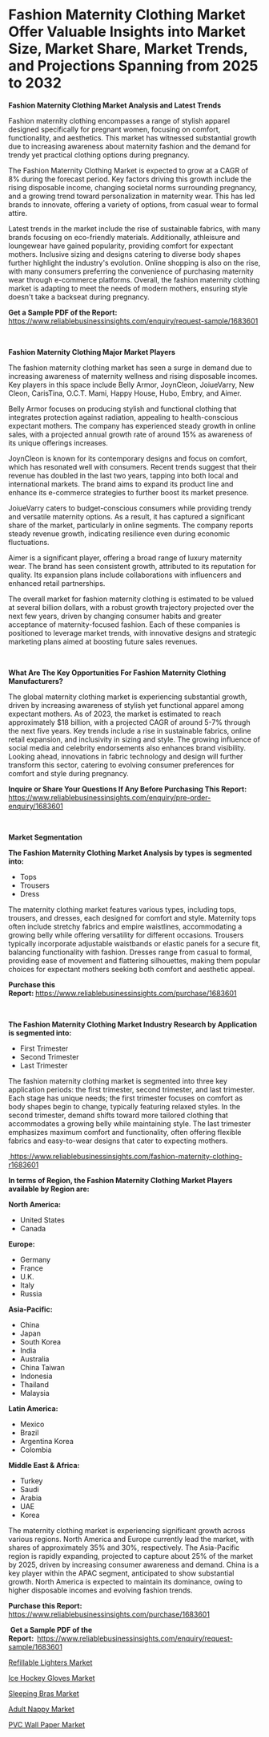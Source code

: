 <p><h1>Fashion Maternity Clothing Market Offer Valuable Insights into Market Size, Market Share, Market Trends, and Projections Spanning from 2025 to 2032</h1></p><p><strong>Fashion Maternity Clothing Market Analysis and Latest Trends</strong></p>
<p><p>Fashion maternity clothing encompasses a range of stylish apparel designed specifically for pregnant women, focusing on comfort, functionality, and aesthetics. This market has witnessed substantial growth due to increasing awareness about maternity fashion and the demand for trendy yet practical clothing options during pregnancy.</p><p>The Fashion Maternity Clothing Market is expected to grow at a CAGR of 8% during the forecast period. Key factors driving this growth include the rising disposable income, changing societal norms surrounding pregnancy, and a growing trend toward personalization in maternity wear. This has led brands to innovate, offering a variety of options, from casual wear to formal attire.</p><p>Latest trends in the market include the rise of sustainable fabrics, with many brands focusing on eco-friendly materials. Additionally, athleisure and loungewear have gained popularity, providing comfort for expectant mothers. Inclusive sizing and designs catering to diverse body shapes further highlight the industry's evolution. Online shopping is also on the rise, with many consumers preferring the convenience of purchasing maternity wear through e-commerce platforms. Overall, the fashion maternity clothing market is adapting to meet the needs of modern mothers, ensuring style doesn't take a backseat during pregnancy.</p></p>
<p><strong>Get a Sample PDF of the Report:&nbsp;</strong> <a href="https://www.reliablebusinessinsights.com/enquiry/request-sample/1683601?utm_campaign=75&utm_medium=2&utm_source=Github&utm_content=ia&utm_term=07022025&utm_id=fashion-maternity-clothing">https://www.reliablebusinessinsights.com/enquiry/request-sample/1683601</a></p>
<p>&nbsp;</p>
<p><strong>Fashion Maternity Clothing Major Market Players</strong></p>
<p><p>The fashion maternity clothing market has seen a surge in demand due to increasing awareness of maternity wellness and rising disposable incomes. Key players in this space include Belly Armor, JoynCleon, JoiueVarry, New Cleon, CarisTina, O.C.T. Mami, Happy House, Hubo, Embry, and Aimer.</p><p>Belly Armor focuses on producing stylish and functional clothing that integrates protection against radiation, appealing to health-conscious expectant mothers. The company has experienced steady growth in online sales, with a projected annual growth rate of around 15% as awareness of its unique offerings increases.</p><p>JoynCleon is known for its contemporary designs and focus on comfort, which has resonated well with consumers. Recent trends suggest that their revenue has doubled in the last two years, tapping into both local and international markets. The brand aims to expand its product line and enhance its e-commerce strategies to further boost its market presence.</p><p>JoiueVarry caters to budget-conscious consumers while providing trendy and versatile maternity options. As a result, it has captured a significant share of the market, particularly in online segments. The company reports steady revenue growth, indicating resilience even during economic fluctuations.</p><p>Aimer is a significant player, offering a broad range of luxury maternity wear. The brand has seen consistent growth, attributed to its reputation for quality. Its expansion plans include collaborations with influencers and enhanced retail partnerships.</p><p>The overall market for fashion maternity clothing is estimated to be valued at several billion dollars, with a robust growth trajectory projected over the next few years, driven by changing consumer habits and greater acceptance of maternity-focused fashion. Each of these companies is positioned to leverage market trends, with innovative designs and strategic marketing plans aimed at boosting future sales revenues.</p></p>
<p>&nbsp;</p>
<p><strong>What Are The Key Opportunities For Fashion Maternity Clothing Manufacturers?</strong></p>
<p><p>The global maternity clothing market is experiencing substantial growth, driven by increasing awareness of stylish yet functional apparel among expectant mothers. As of 2023, the market is estimated to reach approximately $18 billion, with a projected CAGR of around 5-7% through the next five years. Key trends include a rise in sustainable fabrics, online retail expansion, and inclusivity in sizing and style. The growing influence of social media and celebrity endorsements also enhances brand visibility. Looking ahead, innovations in fabric technology and design will further transform this sector, catering to evolving consumer preferences for comfort and style during pregnancy.</p></p>
<p><strong>Inquire or Share Your Questions If Any Before Purchasing This Report:</strong> <a href="https://www.reliablebusinessinsights.com/enquiry/pre-order-enquiry/1683601?utm_campaign=75&utm_medium=2&utm_source=Github&utm_content=ia&utm_term=07022025&utm_id=fashion-maternity-clothing">https://www.reliablebusinessinsights.com/enquiry/pre-order-enquiry/1683601</a></p>
<p>&nbsp;</p>
<p><strong>Market Segmentation</strong></p>
<p><strong>The Fashion Maternity Clothing Market Analysis by types is segmented into:</strong></p>
<p><ul><li>Tops</li><li>Trousers</li><li>Dress</li></ul></p>
<p><p>The maternity clothing market features various types, including tops, trousers, and dresses, each designed for comfort and style. Maternity tops often include stretchy fabrics and empire waistlines, accommodating a growing belly while offering versatility for different occasions. Trousers typically incorporate adjustable waistbands or elastic panels for a secure fit, balancing functionality with fashion. Dresses range from casual to formal, providing ease of movement and flattering silhouettes, making them popular choices for expectant mothers seeking both comfort and aesthetic appeal.</p></p>
<p><strong>Purchase this Report:&nbsp;</strong><a href="https://www.reliablebusinessinsights.com/purchase/1683601?utm_campaign=75&utm_medium=2&utm_source=Github&utm_content=ia&utm_term=07022025&utm_id=fashion-maternity-clothing">https://www.reliablebusinessinsights.com/purchase/1683601</a></p>
<p>&nbsp;</p>
<p><strong>The Fashion Maternity Clothing Market Industry Research by Application is segmented into:</strong></p>
<p><ul><li>First Trimester</li><li>Second Trimester</li><li>Last Trimester</li></ul></p>
<p><p>The fashion maternity clothing market is segmented into three key application periods: the first trimester, second trimester, and last trimester. Each stage has unique needs; the first trimester focuses on comfort as body shapes begin to change, typically featuring relaxed styles. In the second trimester, demand shifts toward more tailored clothing that accommodates a growing belly while maintaining style. The last trimester emphasizes maximum comfort and functionality, often offering flexible fabrics and easy-to-wear designs that cater to expecting mothers.</p></p>
<p><a href="https://www.reliablebusinessinsights.com/fashion-maternity-clothing-r1683601?utm_campaign=75&utm_medium=2&utm_source=Github&utm_content=ia&utm_term=07022025&utm_id=fashion-maternity-clothing">&nbsp;https://www.reliablebusinessinsights.com/fashion-maternity-clothing-r1683601</a></p>
<p><strong>In terms of Region, the Fashion Maternity Clothing Market Players available by Region are:</strong></p>
<p>
    <p> <strong> North America: </strong>
        <ul>
            <li>United States</li>
            <li>Canada</li>
        </ul>
        </p> 
    <p> <strong> Europe: </strong>
        <ul>
            <li>Germany</li>
            <li>France</li>
            <li>U.K.</li>
            <li>Italy</li>
            <li>Russia</li>
        </ul>
        </p> 
    <p> <strong> Asia-Pacific: </strong>
        <ul>
            <li>China</li>
            <li>Japan</li>
            <li>South Korea</li>
            <li>India</li>
            <li>Australia</li>
            <li>China Taiwan</li>
            <li>Indonesia</li>
            <li>Thailand</li>
            <li>Malaysia</li>
        </ul>
        </p> 
    <p> <strong> Latin America: </strong>
        <ul>
            <li>Mexico</li>
            <li>Brazil</li>
            <li>Argentina Korea</li>
            <li>Colombia</li>
        </ul>
        </p> 
    <p> <strong> Middle East & Africa: </strong>
        <ul>
            <li>Turkey</li>
            <li>Saudi</li>
            <li>Arabia</li>
            <li>UAE</li>
            <li>Korea</li>
        </ul>
    </p>
    </p>
<p><p>The maternity clothing market is experiencing significant growth across various regions. North America and Europe currently lead the market, with shares of approximately 35% and 30%, respectively. The Asia-Pacific region is rapidly expanding, projected to capture about 25% of the market by 2025, driven by increasing consumer awareness and demand. China is a key player within the APAC segment, anticipated to show substantial growth. North America is expected to maintain its dominance, owing to higher disposable incomes and evolving fashion trends.</p></p>
<p><strong>Purchase this Report: </strong><a href="https://www.reliablebusinessinsights.com/purchase/1683601?utm_campaign=75&utm_medium=2&utm_source=Github&utm_content=ia&utm_term=07022025&utm_id=fashion-maternity-clothing">https://www.reliablebusinessinsights.com/purchase/1683601</a></p>
<p>&nbsp;<strong>Get a Sample PDF of the Report:&nbsp;&nbsp;</strong><a href="https://www.reliablebusinessinsights.com/enquiry/request-sample/1683601?utm_campaign=75&utm_medium=2&utm_source=Github&utm_content=ia&utm_term=07022025&utm_id=fashion-maternity-clothing">https://www.reliablebusinessinsights.com/enquiry/request-sample/1683601</a></p>
<p><strong></strong></p>
<p><p><a href="https://github.com/supicweg/Market-Research-Report-List-1/blob/main/refillable-lighters-market.md?utm_campaign=75&utm_medium=2&utm_source=Github&utm_content=ia&utm_term=07022025&utm_id=fashion-maternity-clothing">Refillable Lighters Market</a></p><p><a href="https://github.com/salodipura00/Market-Research-Report-List-1/blob/main/ice-hockey-gloves-market.md?utm_campaign=75&utm_medium=2&utm_source=Github&utm_content=ia&utm_term=07022025&utm_id=fashion-maternity-clothing">Ice Hockey Gloves Market</a></p><p><a href="https://github.com/saeiddaemo/Market-Research-Report-List-1/blob/main/sleeping-bras-market.md?utm_campaign=75&utm_medium=2&utm_source=Github&utm_content=ia&utm_term=07022025&utm_id=fashion-maternity-clothing">Sleeping Bras Market</a></p><p><a href="https://github.com/viipposahko25/Market-Research-Report-List-1/blob/main/adult-nappy-market.md?utm_campaign=75&utm_medium=2&utm_source=Github&utm_content=ia&utm_term=07022025&utm_id=fashion-maternity-clothing">Adult Nappy Market</a></p><p><a href="https://github.com/howdlecirone/Market-Research-Report-List-1/blob/main/pvc-wall-paper-market.md?utm_campaign=75&utm_medium=2&utm_source=Github&utm_content=ia&utm_term=07022025&utm_id=fashion-maternity-clothing">PVC Wall Paper Market</a></p></p>
